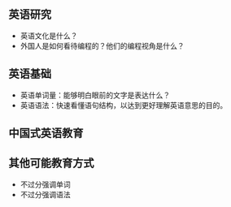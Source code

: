 ## 英语研究

- 英语文化是什么？
- 外国人是如何看待编程的？他们的编程视角是什么？

## 英语基础

- 英语单词量：能够明白眼前的文字是表达什么？
- 英语语法：快速看懂语句结构，以达到更好理解英语意思的目的。



## 中国式英语教育

## 其他可能教育方式

- 不过分强调单词
- 不过分强调语法